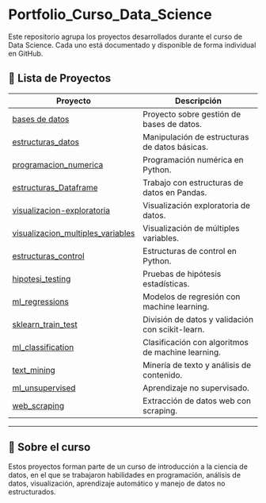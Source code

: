 # Portfolio_Curso_Data_Science
Este repositorio agrupa los proyectos desarrollados durante el curso de Data Science. Cada uno está documentado y disponible de forma individual en GitHub.

## 📂 Lista de Proyectos

| Proyecto | Descripción |
|----------|-------------|
| [bases de datos](https://github.com/MarcosTardy/Base_de_dades) | Proyecto sobre gestión de bases de datos. |
| [estructuras_datos](https://github.com/MarcosTardy/Estructures_dades) | Manipulación de estructuras de datos básicas. |
| [programacion_numerica](https://github.com/MarcosTardy/Programacio_numerica) | Programación numérica en Python. |
| [estructuras_Dataframe](https://github.com/MarcosTardy/Estructures_Dataframe2) | Trabajo con estructuras de datos en Pandas. |
| [visualizacion-exploratoria](https://github.com/MarcosTardy/Visualitzaci-_exploratoria) | Visualización exploratoria de datos. |
| [visualizacion_multiples_variables](https://github.com/MarcosTardy/visualitzacio_multiples_variables) | Visualización de múltiples variables. |
| [estructuras_control](https://github.com/MarcosTardy/Estructures_control) | Estructuras de control en Python. |
| [hipotesi_testing](https://github.com/MarcosTardy/hipoteisi_testing) | Pruebas de hipótesis estadísticas. |
| [ml_regressions](https://github.com/MarcosTardy/ML_regressions) | Modelos de regresión con machine learning. |
| [sklearn_train_test](https://github.com/MarcosTardy/Sklearn_train_test) | División de datos y validación con scikit-learn. |
| [ml_classification](https://github.com/MarcosTardy/ML_clasification) | Clasificación con algoritmos de machine learning. |
| [text_mining](https://github.com/MarcosTardy/Text_mining) | Minería de texto y análisis de contenido. |
| [ml_unsupervised](https://github.com/MarcosTardy/Ml_unsupervised) | Aprendizaje no supervisado. |
| [web_scraping](https://github.com/MarcosTardy/web_scraping) | Extracción de datos web con scraping. |

---

## 📘 Sobre el curso

Estos proyectos forman parte de un curso de introducción a la ciencia de datos, en el que se trabajaron habilidades en programación, análisis de datos, visualización, aprendizaje automático y manejo de datos no estructurados.
